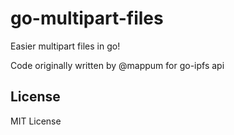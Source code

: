 # go-multipart-files

Easier multipart files in go!

Code originally written by @mappum for go-ipfs api

## License
MIT License
